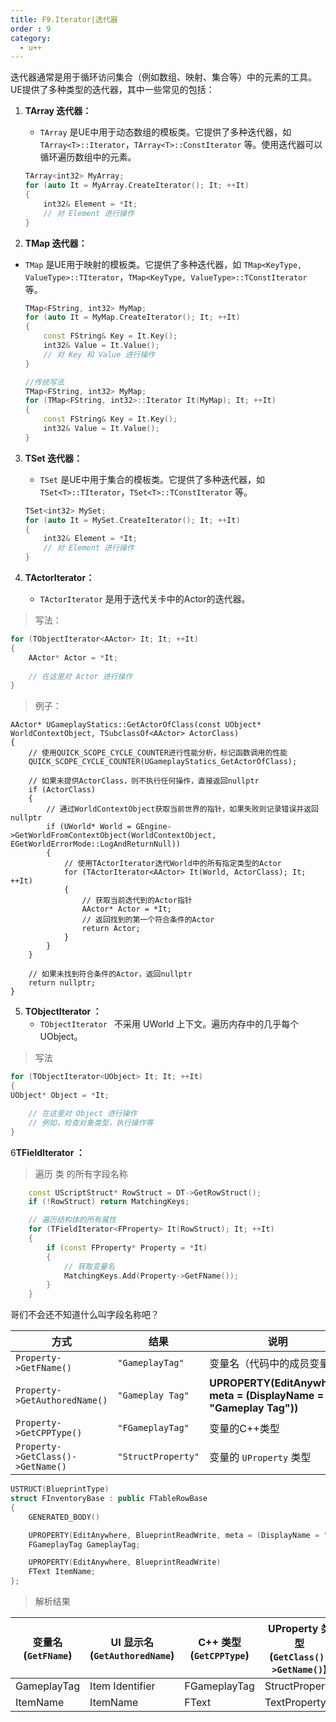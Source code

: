 ```yaml
---
title: F9.Iterator|迭代器
order : 9
category:
  - u++
---
```


<chatmessage avatar="../../assets/emoji/hh.png" :avatarWidth="40">
迭代器通常是用于循环访问集合（例如数组、映射、集合等）中的元素的工具。UE提供了多种类型的迭代器，其中一些常见的包括：
</chatmessage>

1. **TArray 迭代器：**
    - `TArray` 是UE中用于动态数组的模板类。它提供了多种迭代器，如 `TArray<T>::Iterator`，`TArray<T>::ConstIterator` 等。使用迭代器可以循环遍历数组中的元素。

   ```cpp
   TArray<int32> MyArray;
   for (auto It = MyArray.CreateIterator(); It; ++It)
   {
       int32& Element = *It;
       // 对 Element 进行操作
   }
   ```

2. **TMap 迭代器：**

- `TMap` 是UE用于映射的模板类。它提供了多种迭代器，如 `TMap<KeyType, ValueType>::TIterator`，`TMap<KeyType, ValueType>::TConstIterator` 等。

   ```cpp
   TMap<FString, int32> MyMap;
   for (auto It = MyMap.CreateIterator(); It; ++It)
   {
       const FString& Key = It.Key();
       int32& Value = It.Value();
       // 对 Key 和 Value 进行操作
   }
   
   //传统写法
   TMap<FString, int32> MyMap;
   for (TMap<FString, int32>::Iterator It(MyMap); It; ++It)
   {
       const FString& Key = It.Key();
       int32& Value = It.Value();
   }
   ```

3. **TSet 迭代器：**
    - `TSet` 是UE中用于集合的模板类。它提供了多种迭代器，如 `TSet<T>::TIterator`，`TSet<T>::TConstIterator` 等。

   ```cpp
   TSet<int32> MySet;
   for (auto It = MySet.CreateIterator(); It; ++It)
   {
       int32& Element = *It;
       // 对 Element 进行操作
   }
   ```

4. **TActorIterator：**
    - `TActorIterator` 是用于迭代关卡中的Actor的迭代器。

>写法：

```cpp
for (TObjectIterator<AActor> It; It; ++It)
{
    AActor* Actor = *It;
    
    // 在这里对 Actor 进行操作
}

```

>例子：

```cpp{13}
AActor* UGameplayStatics::GetActorOfClass(const UObject* WorldContextObject, TSubclassOf<AActor> ActorClass)
{
    // 使用QUICK_SCOPE_CYCLE_COUNTER进行性能分析，标记函数调用的性能
    QUICK_SCOPE_CYCLE_COUNTER(UGameplayStatics_GetActorOfClass);

    // 如果未提供ActorClass，则不执行任何操作，直接返回nullptr
    if (ActorClass)
    {
        // 通过WorldContextObject获取当前世界的指针，如果失败则记录错误并返回nullptr
        if (UWorld* World = GEngine->GetWorldFromContextObject(WorldContextObject, EGetWorldErrorMode::LogAndReturnNull))
        {
            // 使用TActorIterator迭代World中的所有指定类型的Actor
            for (TActorIterator<AActor> It(World, ActorClass); It; ++It)
            {
                // 获取当前迭代到的Actor指针
                AActor* Actor = *It;
                // 返回找到的第一个符合条件的Actor
                return Actor;
            }
        }
    }

    // 如果未找到符合条件的Actor，返回nullptr
    return nullptr;
}
 ```
5. **TObjectIterator ：**
    - `TObjectIterator ` 不采用 UWorld 上下文。遍历内存中的几乎每个 UObject。

>写法

```cpp
for (TObjectIterator<UObject> It; It; ++It)
{
UObject* Object = *It;

    // 在这里对 Object 进行操作
    // 例如，检查对象类型，执行操作等
}
```
6**TFieldIterator ：**

> 遍历 类 的所有字段名称

```cpp
	const UScriptStruct* RowStruct = DT->GetRowStruct();
	if (!RowStruct) return MatchingKeys;

	// 遍历结构体的所有属性
	for (TFieldIterator<FProperty> It(RowStruct); It; ++It)
	{
		if (const FProperty* Property = *It)
		{
			// 获取变量名
			MatchingKeys.Add(Property->GetFName());
		}
	}
```

<chatmessage avatar="../../assets/emoji/hh.png" :avatarWidth="40">
哥们不会还不知道什么叫字段名称吧？
</chatmessage>

| 方式                                | 结果                 | 说明                                                                 |
|-----------------------------------|--------------------|--------------------------------------------------------------------|
| `Property->GetFName()`            | `"GameplayTag"`    | 变量名（代码中的成员变量）                                                      |
| `Property->GetAuthoredName()`     | `"Gameplay Tag"`   | **UPROPERTY(EditAnywhere, meta = (DisplayName = "Gameplay Tag"))** |
| `Property->GetCPPType()`          | `"FGameplayTag"`   | 变量的C++类型                                                           |
| `Property->GetClass()->GetName()` | `"StructProperty"` | 变量的 `UProperty` 类型                                                 |


```cpp
USTRUCT(BlueprintType)
struct FInventoryBase : public FTableRowBase
{
	GENERATED_BODY()

	UPROPERTY(EditAnywhere, BlueprintReadWrite, meta = (DisplayName = "Item Identifier"))
	FGameplayTag GameplayTag;

	UPROPERTY(EditAnywhere, BlueprintReadWrite)
	FText ItemName;
};

```

>解析结果

| 变量名 (`GetFName`) | UI 显示名 (`GetAuthoredName`) | C++ 类型 (`GetCPPType`) | UProperty 类型 (`GetClass()->GetName()`) |
|------------------|----------------------------|-----------------------|----------------------------------------|
| GameplayTag      | Item Identifier            | FGameplayTag          | StructProperty                         |
| ItemName         | ItemName                   | FText                 | TextProperty                           |



